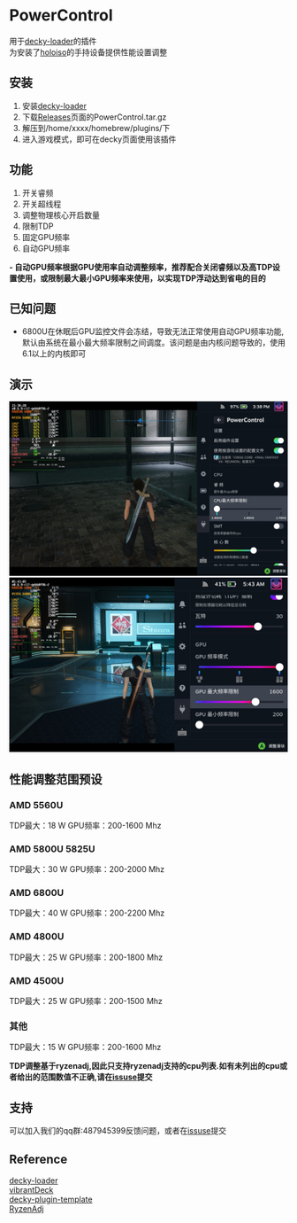 # PowerControl
用于[decky-loader](https://github.com/SteamDeckHomebrew/decky-loader)的插件  
为安装了[holoiso](https://github.com/theVakhovskeIsTaken/holoiso)的手持设备提供性能设置调整  

## 安装

1. 安装[decky-loader](https://github.com/SteamDeckHomebrew/decky-loader)
2. 下载[Releases](https://github.com/Gawah/PowerControl/releases)页面的PowerControl.tar.gz
3. 解压到/home/xxxx/homebrew/plugins/下
4. 进入游戏模式，即可在decky页面使用该插件

## 功能
1. 开关睿频
2. 开关超线程
3. 调整物理核心开启数量
4. 限制TDP
5. 固定GPU频率
6. 自动GPU频率

**- 自动GPU频率根据GPU使用率自动调整频率，推荐配合关闭睿频以及高TDP设置使用，或限制最大最小GPU频率来使用，以实现TDP浮动达到省电的目的**  


## 已知问题
- 6800U在休眠后GPU监控文件会冻结，导致无法正常使用自动GPU频率功能,默认由系统在最小最大频率限制之间调度。该问题是由内核问题导致的，使用6.1以上的内核即可  

## 演示
![](assets/20230110153822_1.jpg)
![](assets/20230111054307_1.jpg)

## 性能调整范围预设

### AMD 5560U
TDP最大：18 W  GPU频率：200-1600 Mhz

### AMD 5800U 5825U
TDP最大：30 W  GPU频率：200-2000 Mhz

### AMD 6800U
TDP最大：40 W  GPU频率：200-2200 Mhz

### AMD 4800U
TDP最大：25 W  GPU频率：200-1800 Mhz

### AMD 4500U
TDP最大：25 W  GPU频率：200-1500 Mhz

### 其他
TDP最大：15 W  GPU频率：200-1600 Mhz

**TDP调整基于ryzenadj,因此只支持ryzenadj支持的cpu列表.如有未列出的cpu或者给出的范围数值不正确,请在[issuse](https://github.com/Gawah/PowerControl/issues)提交**

## 支持
   可以加入我们的qq群:487945399反馈问题，或者在[issuse](https://github.com/Gawah/PowerControl/issues)提交

## Reference
[decky-loader](https://github.com/SteamDeckHomebrew/decky-loader)  
[vibrantDeck](https://github.com/libvibrant/vibrantDeck)  
[decky-plugin-template](https://github.com/SteamDeckHomebrew/decky-plugin-template)  
[RyzenAdj](https://github.com/FlyGoat/RyzenAdj)  

